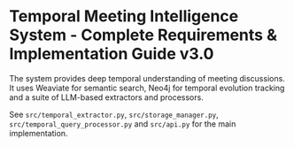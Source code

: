 # Temporal Meeting Intelligence System - Complete Requirements & Implementation Guide v3.0

The system provides deep temporal understanding of meeting discussions. It uses Weaviate for semantic search, Neo4j for temporal evolution tracking and a suite of LLM-based extractors and processors.

See `src/temporal_extractor.py`, `src/storage_manager.py`, `src/temporal_query_processor.py` and `src/api.py` for the main implementation.
